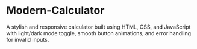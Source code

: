 # Modern-Calculator
A stylish and responsive calculator built using HTML, CSS, and JavaScript with light/dark mode toggle, smooth button animations, and error handling for invalid inputs.
